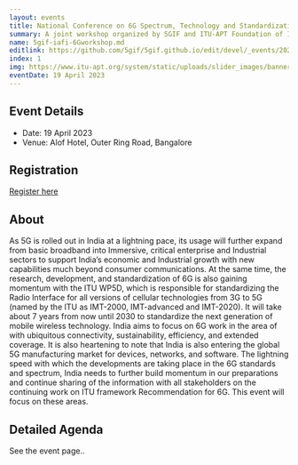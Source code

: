 ```yaml
---
layout: events
title: National Conference on 6G Spectrum, Technology and Standardization by ITU
summary: A joint workshop organized by 5GIF and ITU-APT Foundation of India on 6G
name: 5gif-iafi-6Gworkshop.md
editlink: https://github.com/5gif/5gif.github.io/edit/devel/_events/2021_oct_5gacia.html
index: 1
img: https://www.itu-apt.org/system/static/uploads/slider_images/bannernewdesignlogo.png
eventDate: 19 April 2023
---
```


## Event Details

* Date: 19 April 2023
* Venue: Alof Hotel, Outer Ring Road, Bangalore

## Registration

<a href="https://nationconferenceon6gspectrumtechnologies.itu-apt.org/index.html" class="button ui labeled icon">
Register here <i class="icon user"> </i>
</a>


## About

As 5G is rolled out in India at a lightning pace, its usage will further expand from basic broadband into Immersive, critical enterprise and Industrial sectors to support India’s economic and Industrial growth with new capabilities much beyond consumer communications. At the same time, the research, development, and standardization of 6G is also gaining momentum with the ITU WP5D, which is responsible for standardizing the Radio Interface for all versions of cellular technologies from 3G to 5G (named by the ITU as IMT-2000, IMT-advanced and IMT-2020). It will take about 7 years from now until 2030 to standardize the next generation of mobile wireless technology. India aims to focus on 6G work in the area of with ubiquitous connectivity, sustainability, efficiency, and extended coverage. It is also heartening to note that India is also entering the global 5G manufacturing market for devices, networks, and software. The lightning speed with which the developments are taking place in the 6G standards and spectrum, India needs to further build momentum in our preparations and continue sharing of the information with all stakeholders on the continuing work on ITU framework Recommendation for 6G. This event will focus on these areas.
 
## Detailed Agenda

See the event page..

